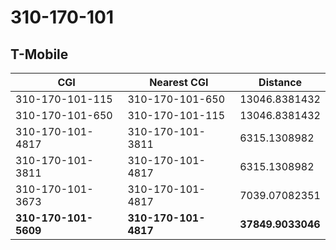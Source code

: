 # 310-170-101
## T-Mobile


| CGI | Nearest CGI | Distance |
|-----|-------------|----------|
| 310-170-101-115 | 310-170-101-650 | 13046.8381432 |
| 310-170-101-650 | 310-170-101-115 | 13046.8381432 |
| 310-170-101-4817 | 310-170-101-3811 | 6315.1308982 |
| 310-170-101-3811 | 310-170-101-4817 | 6315.1308982 |
| 310-170-101-3673 | 310-170-101-4817 | 7039.07082351 |
| **310-170-101-5609** | **310-170-101-4817** | **37849.9033046** |
